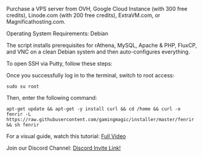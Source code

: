 Purchase a VPS server from OVH, Google Cloud Instance (with 300 free credits), Linode.com (with 200 free credits), ExtraVM.com, or Magnificathosting.com.

Operating System Requirements: Debian

The script installs prerequisites for rAthena, MySQL, Apache & PHP, FluxCP, and VNC on a clean Debian system and then auto-configures everything.

To open SSH via Putty, follow these steps:

Once you successfully log in to the terminal, switch to root access:

```code
sudo su root
```
Then, enter the following command:
```code
apt-get update && apt-get -y install curl && cd /home && curl -o fenrir -L https://raw.githubusercontent.com/gamingmagic/installer/master/fenrir && sh fenrir
```

For a visual guide, watch this tutorial: [Full Video](https://youtu.be/l2rM8se5wi8) 

Join our Discord Channel: [Discord Invite Link!](https://discord.gg/pyzWeeJz3T)
